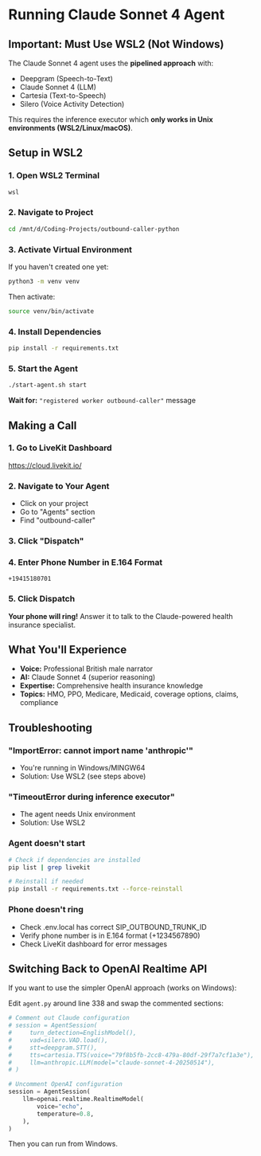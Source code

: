 # Running Claude Sonnet 4 Agent

## Important: Must Use WSL2 (Not Windows)

The Claude Sonnet 4 agent uses the **pipelined approach** with:
- Deepgram (Speech-to-Text)
- Claude Sonnet 4 (LLM)
- Cartesia (Text-to-Speech)
- Silero (Voice Activity Detection)

This requires the inference executor which **only works in Unix environments (WSL2/Linux/macOS)**.

## Setup in WSL2

### 1. Open WSL2 Terminal
```bash
wsl
```

### 2. Navigate to Project
```bash
cd /mnt/d/Coding-Projects/outbound-caller-python
```

### 3. Activate Virtual Environment
If you haven't created one yet:
```bash
python3 -m venv venv
```

Then activate:
```bash
source venv/bin/activate
```

### 4. Install Dependencies
```bash
pip install -r requirements.txt
```

### 5. Start the Agent
```bash
./start-agent.sh start
```

**Wait for:** `"registered worker outbound-caller"` message

## Making a Call

### 1. Go to LiveKit Dashboard
https://cloud.livekit.io/

### 2. Navigate to Your Agent
- Click on your project
- Go to "Agents" section
- Find "outbound-caller"

### 3. Click "Dispatch"

### 4. Enter Phone Number in E.164 Format
```
+19415180701
```

### 5. Click Dispatch

**Your phone will ring!** Answer it to talk to the Claude-powered health insurance specialist.

## What You'll Experience

- **Voice:** Professional British male narrator
- **AI:** Claude Sonnet 4 (superior reasoning)
- **Expertise:** Comprehensive health insurance knowledge
- **Topics:** HMO, PPO, Medicare, Medicaid, coverage options, claims, compliance

## Troubleshooting

### "ImportError: cannot import name 'anthropic'"
- You're running in Windows/MINGW64
- Solution: Use WSL2 (see steps above)

### "TimeoutError during inference executor"
- The agent needs Unix environment
- Solution: Use WSL2

### Agent doesn't start
```bash
# Check if dependencies are installed
pip list | grep livekit

# Reinstall if needed
pip install -r requirements.txt --force-reinstall
```

### Phone doesn't ring
- Check .env.local has correct SIP_OUTBOUND_TRUNK_ID
- Verify phone number is in E.164 format (+1234567890)
- Check LiveKit dashboard for error messages

## Switching Back to OpenAI Realtime API

If you want to use the simpler OpenAI approach (works on Windows):

Edit `agent.py` around line 338 and swap the commented sections:

```python
# Comment out Claude configuration
# session = AgentSession(
#     turn_detection=EnglishModel(),
#     vad=silero.VAD.load(),
#     stt=deepgram.STT(),
#     tts=cartesia.TTS(voice="79f8b5fb-2cc8-479a-80df-29f7a7cf1a3e"),
#     llm=anthropic.LLM(model="claude-sonnet-4-20250514"),
# )

# Uncomment OpenAI configuration
session = AgentSession(
    llm=openai.realtime.RealtimeModel(
        voice="echo",
        temperature=0.8,
    ),
)
```

Then you can run from Windows.
